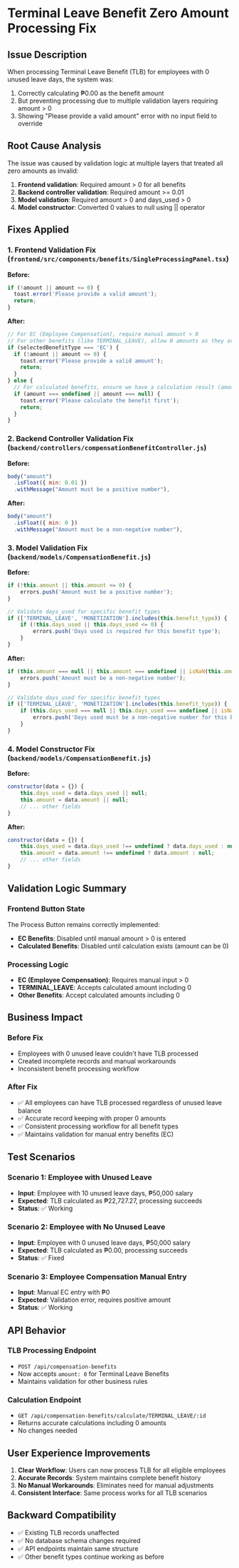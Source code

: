 # Terminal Leave Benefit Zero Amount Processing Fix

## Issue Description
When processing Terminal Leave Benefit (TLB) for employees with 0 unused leave days, the system was:
1. Correctly calculating ₱0.00 as the benefit amount
2. But preventing processing due to multiple validation layers requiring amount > 0
3. Showing "Please provide a valid amount" error with no input field to override

## Root Cause Analysis
The issue was caused by validation logic at multiple layers that treated all zero amounts as invalid:
1. **Frontend validation**: Required amount > 0 for all benefits
2. **Backend controller validation**: Required amount >= 0.01
3. **Model validation**: Required amount > 0 and days_used > 0
4. **Model constructor**: Converted 0 values to null using || operator

## Fixes Applied

### 1. Frontend Validation Fix (`frontend/src/components/benefits/SingleProcessingPanel.tsx`)

**Before:**
```typescript
if (!amount || amount <= 0) {
  toast.error('Please provide a valid amount');
  return;
}
```

**After:**
```typescript
// For EC (Employee Compensation), require manual amount > 0
// For other benefits (like TERMINAL_LEAVE), allow 0 amounts as they are valid calculations
if (selectedBenefitType === 'EC') {
  if (!amount || amount <= 0) {
    toast.error('Please provide a valid amount');
    return;
  }
} else {
  // For calculated benefits, ensure we have a calculation result (amount can be 0)
  if (amount === undefined || amount === null) {
    toast.error('Please calculate the benefit first');
    return;
  }
}
```

### 2. Backend Controller Validation Fix (`backend/controllers/compensationBenefitController.js`)

**Before:**
```javascript
body("amount")
  .isFloat({ min: 0.01 })
  .withMessage("Amount must be a positive number"),
```

**After:**
```javascript
body("amount")
  .isFloat({ min: 0 })
  .withMessage("Amount must be a non-negative number"),
```

### 3. Model Validation Fix (`backend/models/CompensationBenefit.js`)

**Before:**
```javascript
if (!this.amount || this.amount <= 0) {
    errors.push('Amount must be a positive number');
}

// Validate days_used for specific benefit types
if (['TERMINAL_LEAVE', 'MONETIZATION'].includes(this.benefit_type)) {
    if (!this.days_used || this.days_used <= 0) {
        errors.push('Days used is required for this benefit type');
    }
}
```

**After:**
```javascript
if (this.amount === null || this.amount === undefined || isNaN(this.amount) || this.amount < 0) {
    errors.push('Amount must be a non-negative number');
}

// Validate days_used for specific benefit types
if (['TERMINAL_LEAVE', 'MONETIZATION'].includes(this.benefit_type)) {
    if (this.days_used === null || this.days_used === undefined || isNaN(this.days_used) || this.days_used < 0) {
        errors.push('Days used must be a non-negative number for this benefit type');
    }
}
```

### 4. Model Constructor Fix (`backend/models/CompensationBenefit.js`)

**Before:**
```javascript
constructor(data = {}) {
    this.days_used = data.days_used || null;
    this.amount = data.amount || null;
    // ... other fields
}
```

**After:**
```javascript
constructor(data = {}) {
    this.days_used = data.days_used !== undefined ? data.days_used : null;
    this.amount = data.amount !== undefined ? data.amount : null;
    // ... other fields
}
```

## Validation Logic Summary

### Frontend Button State
The Process Button remains correctly implemented:
- **EC Benefits**: Disabled until manual amount > 0 is entered
- **Calculated Benefits**: Disabled until calculation exists (amount can be 0)

### Processing Logic
- **EC (Employee Compensation)**: Requires manual input > 0
- **TERMINAL_LEAVE**: Accepts calculated amount including 0
- **Other Benefits**: Accept calculated amounts including 0

## Business Impact

### Before Fix
- Employees with 0 unused leave couldn't have TLB processed
- Created incomplete records and manual workarounds
- Inconsistent benefit processing workflow

### After Fix
- ✅ All employees can have TLB processed regardless of unused leave balance
- ✅ Accurate record keeping with proper 0 amounts
- ✅ Consistent processing workflow for all benefit types
- ✅ Maintains validation for manual entry benefits (EC)

## Test Scenarios

### Scenario 1: Employee with Unused Leave
- **Input**: Employee with 10 unused leave days, ₱50,000 salary
- **Expected**: TLB calculated as ₱22,727.27, processing succeeds
- **Status**: ✅ Working

### Scenario 2: Employee with No Unused Leave  
- **Input**: Employee with 0 unused leave days, ₱50,000 salary
- **Expected**: TLB calculated as ₱0.00, processing succeeds
- **Status**: ✅ Fixed

### Scenario 3: Employee Compensation Manual Entry
- **Input**: Manual EC entry with ₱0
- **Expected**: Validation error, requires positive amount
- **Status**: ✅ Working

## API Behavior

### TLB Processing Endpoint
- `POST /api/compensation-benefits`
- Now accepts `amount: 0` for Terminal Leave Benefits
- Maintains validation for other business rules

### Calculation Endpoint  
- `GET /api/compensation-benefits/calculate/TERMINAL_LEAVE/:id`
- Returns accurate calculations including 0 amounts
- No changes needed

## User Experience Improvements

1. **Clear Workflow**: Users can now process TLB for all eligible employees
2. **Accurate Records**: System maintains complete benefit history
3. **No Manual Workarounds**: Eliminates need for manual adjustments
4. **Consistent Interface**: Same process works for all TLB scenarios

## Backward Compatibility

- ✅ Existing TLB records unaffected
- ✅ No database schema changes required  
- ✅ API endpoints maintain same structure
- ✅ Other benefit types continue working as before
